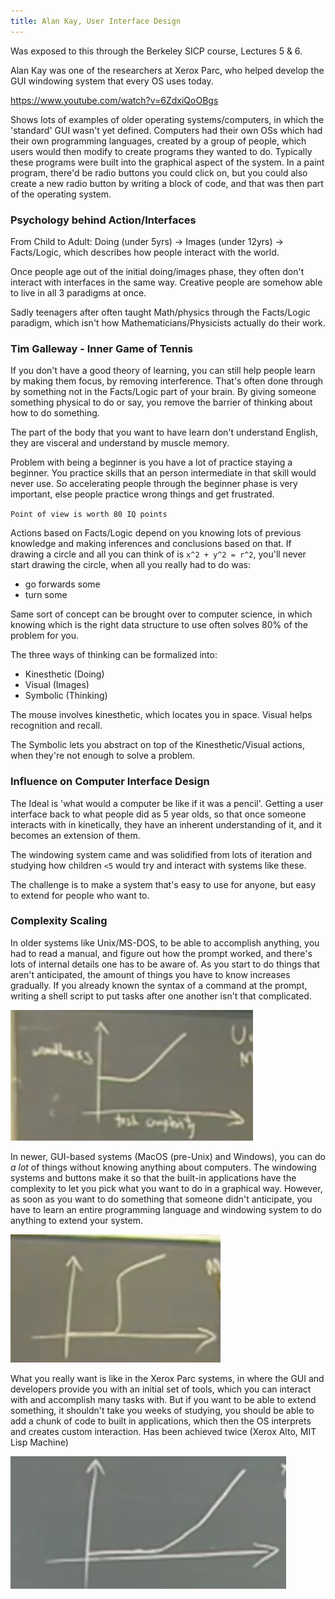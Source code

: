 ```yaml
---
title: Alan Kay, User Interface Design
---
```


Was exposed to this through the Berkeley SICP course, Lectures 5 & 6.

Alan Kay was one of the researchers at Xerox Parc, who helped develop the GUI windowing system that every OS uses today.

<https://www.youtube.com/watch?v=6ZdxiQoOBgs>

Shows lots of examples of older operating systems/computers, in which the 'standard' GUI wasn't yet defined. Computers had their own OSs which had their own programming languages, created by a group of people, which users would then modify to create programs they wanted to do. Typically these programs were built into the graphical aspect of the system. In a paint program, there'd be radio buttons you could click on, but you could also create a new radio button by writing a block of code, and that was then part of the operating system.

### Psychology behind Action/Interfaces

From Child to Adult: Doing (under 5yrs) -> Images (under 12yrs) -> Facts/Logic, which describes how people interact with the world.

Once people age out of the initial doing/images phase, they often don't interact with interfaces in the same way. Creative people are somehow able to live in all 3 paradigms at once.

Sadly teenagers after often taught Math/physics through the Facts/Logic paradigm, which isn't how Mathematicians/Physicists actually do their work.

### Tim Galleway - Inner Game of Tennis

If you don't have a good theory of learning, you can still help people learn by making them focus, by removing interference. That's often done through by something not in the Facts/Logic part of your brain. By giving someone something physical to do or say, you remove the barrier of thinking about how to do something.

The part of the body that you want to have learn don't understand English, they are visceral and understand by muscle memory.

Problem with being a beginner is you have a lot of practice staying a beginner. You practice skills that an person intermediate in that skill would never use. So accelerating people through the beginner phase is very important, else people practice wrong things and get frustrated.

`Point of view is worth 80 IQ points`

Actions based on Facts/Logic depend on you knowing lots of previous knowledge and making inferences and conclusions based on that. If drawing a circle and all you can think of is `x^2 + y^2 = r^2`, you'll never start drawing the circle, when all you really had to do was:

- go forwards some
- turn some

Same sort of concept can be brought over to computer science, in which knowing which is the right data structure to use often solves 80% of the problem for you.

The three ways of thinking can be formalized into:

- Kinesthetic (Doing)
- Visual (Images)
- Symbolic (Thinking)

The mouse involves kinesthetic, which locates you in space. Visual helps recognition and recall.

The Symbolic lets you abstract on top of the Kinesthetic/Visual actions, when they're not enough to solve a problem.

### Influence on Computer Interface Design

The Ideal is 'what would a computer be like if it was a pencil'. Getting a user interface back to what people did as 5 year olds, so that once someone interacts with in kinetically, they have an inherent understanding of it, and it becomes an extension of them.

The windowing system came and was solidified from lots of iteration and studying how children `<5` would try and interact with systems like these.

The challenge is to make a system that's easy to use for anyone, but easy to extend for people who want to.

### Complexity Scaling

In older systems like Unix/MS-DOS, to be able to accomplish anything, you had to read a manual, and figure out how the prompt worked, and there's lots of internal details one has to be aware of. As you start to do things that aren't anticipated, the amount of things you have to know increases gradually. If you already known the syntax of a command at the prompt, writing a shell script to put tasks after one another isn't that complicated.

![y-axis: wizardlyness; x-axis: complexity of task](./images/unix.png)

In newer, GUI-based systems (MacOS (pre-Unix) and Windows), you can do _a lot_ of things without knowing anything about computers. The windowing systems and buttons make it so that the built-in applications have the complexity to let you pick what you want to do in a graphical way. However, as soon as you want to do something that someone didn't anticipate, you have to learn an entire programming language and windowing system to do anything to extend your system.

![you hit a wall eventually](./images/windows.png)

What you really want is like in the Xerox Parc systems, in where the GUI and developers provide you with an initial set of tools, which you can interact with and accomplish many tasks with. But if you want to be able to extend something, it shouldn't take you weeks of studying, you should be able to add a chunk of code to built in applications, which then the OS interprets and creates custom interaction. Has been achieved twice (Xerox Alto, MIT Lisp Machine)

!['holy grail' of interface design](./images/xerox.png)
